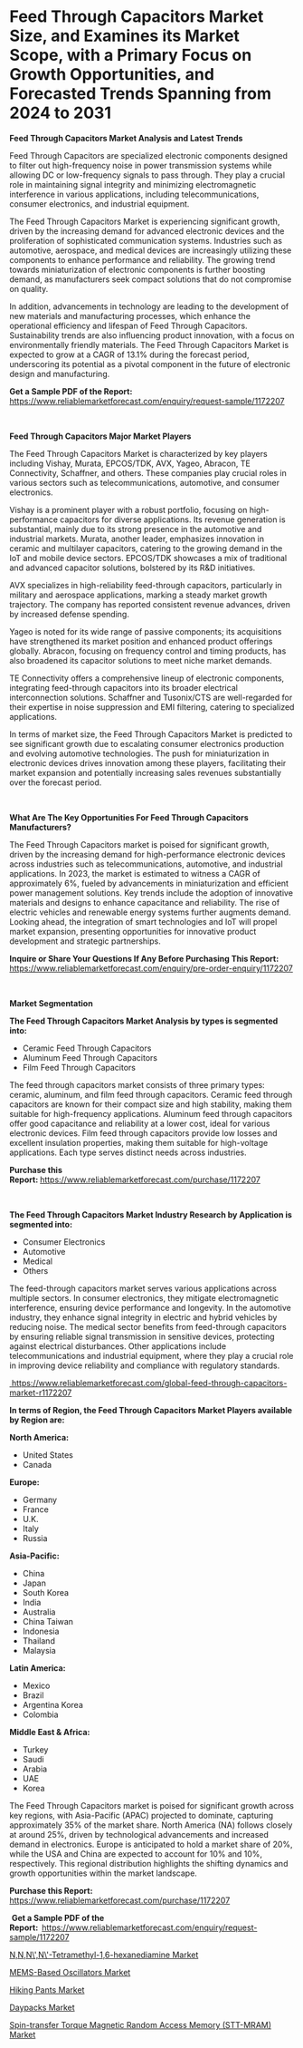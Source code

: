 <p><h1>Feed Through Capacitors Market Size, and Examines its Market Scope, with a Primary Focus on Growth Opportunities, and Forecasted Trends Spanning from 2024 to 2031</h1></p><p><strong>Feed Through Capacitors Market Analysis and Latest Trends</strong></p>
<p><p>Feed Through Capacitors are specialized electronic components designed to filter out high-frequency noise in power transmission systems while allowing DC or low-frequency signals to pass through. They play a crucial role in maintaining signal integrity and minimizing electromagnetic interference in various applications, including telecommunications, consumer electronics, and industrial equipment.</p><p>The Feed Through Capacitors Market is experiencing significant growth, driven by the increasing demand for advanced electronic devices and the proliferation of sophisticated communication systems. Industries such as automotive, aerospace, and medical devices are increasingly utilizing these components to enhance performance and reliability. The growing trend towards miniaturization of electronic components is further boosting demand, as manufacturers seek compact solutions that do not compromise on quality.</p><p>In addition, advancements in technology are leading to the development of new materials and manufacturing processes, which enhance the operational efficiency and lifespan of Feed Through Capacitors. Sustainability trends are also influencing product innovation, with a focus on environmentally friendly materials. The Feed Through Capacitors Market is expected to grow at a CAGR of 13.1% during the forecast period, underscoring its potential as a pivotal component in the future of electronic design and manufacturing.</p></p>
<p><strong>Get a Sample PDF of the Report:&nbsp;</strong> <a href="https://www.reliablemarketforecast.com/enquiry/request-sample/1172207?utm_campaign=1110&utm_medium=2&utm_source=Github&utm_content=ia&utm_term=01102024&utm_id=feed-through-capacitors">https://www.reliablemarketforecast.com/enquiry/request-sample/1172207</a></p>
<p>&nbsp;</p>
<p><strong>Feed Through Capacitors Major Market Players</strong></p>
<p><p>The Feed Through Capacitors Market is characterized by key players including Vishay, Murata, EPCOS/TDK, AVX, Yageo, Abracon, TE Connectivity, Schaffner, and others. These companies play crucial roles in various sectors such as telecommunications, automotive, and consumer electronics.</p><p>Vishay is a prominent player with a robust portfolio, focusing on high-performance capacitors for diverse applications. Its revenue generation is substantial, mainly due to its strong presence in the automotive and industrial markets. Murata, another leader, emphasizes innovation in ceramic and multilayer capacitors, catering to the growing demand in the IoT and mobile device sectors. EPCOS/TDK showcases a mix of traditional and advanced capacitor solutions, bolstered by its R&D initiatives.</p><p>AVX specializes in high-reliability feed-through capacitors, particularly in military and aerospace applications, marking a steady market growth trajectory. The company has reported consistent revenue advances, driven by increased defense spending.</p><p>Yageo is noted for its wide range of passive components; its acquisitions have strengthened its market position and enhanced product offerings globally. Abracon, focusing on frequency control and timing products, has also broadened its capacitor solutions to meet niche market demands.</p><p>TE Connectivity offers a comprehensive lineup of electronic components, integrating feed-through capacitors into its broader electrical interconnection solutions. Schaffner and Tusonix/CTS are well-regarded for their expertise in noise suppression and EMI filtering, catering to specialized applications.</p><p>In terms of market size, the Feed Through Capacitors Market is predicted to see significant growth due to escalating consumer electronics production and evolving automotive technologies. The push for miniaturization in electronic devices drives innovation among these players, facilitating their market expansion and potentially increasing sales revenues substantially over the forecast period.</p></p>
<p>&nbsp;</p>
<p><strong>What Are The Key Opportunities For Feed Through Capacitors Manufacturers?</strong></p>
<p><p>The Feed Through Capacitors market is poised for significant growth, driven by the increasing demand for high-performance electronic devices across industries such as telecommunications, automotive, and industrial applications. In 2023, the market is estimated to witness a CAGR of approximately 6%, fueled by advancements in miniaturization and efficient power management solutions. Key trends include the adoption of innovative materials and designs to enhance capacitance and reliability. The rise of electric vehicles and renewable energy systems further augments demand. Looking ahead, the integration of smart technologies and IoT will propel market expansion, presenting opportunities for innovative product development and strategic partnerships.</p></p>
<p><strong>Inquire or Share Your Questions If Any Before Purchasing This Report:</strong> <a href="https://www.reliablemarketforecast.com/enquiry/pre-order-enquiry/1172207?utm_campaign=1110&utm_medium=2&utm_source=Github&utm_content=ia&utm_term=01102024&utm_id=feed-through-capacitors">https://www.reliablemarketforecast.com/enquiry/pre-order-enquiry/1172207</a></p>
<p>&nbsp;</p>
<p><strong>Market Segmentation</strong></p>
<p><strong>The Feed Through Capacitors Market Analysis by types is segmented into:</strong></p>
<p><ul><li>Ceramic Feed Through Capacitors</li><li>Aluminum Feed Through Capacitors</li><li>Film Feed Through Capacitors</li></ul></p>
<p><p>The feed through capacitors market consists of three primary types: ceramic, aluminum, and film feed through capacitors. Ceramic feed through capacitors are known for their compact size and high stability, making them suitable for high-frequency applications. Aluminum feed through capacitors offer good capacitance and reliability at a lower cost, ideal for various electronic devices. Film feed through capacitors provide low losses and excellent insulation properties, making them suitable for high-voltage applications. Each type serves distinct needs across industries.</p></p>
<p><strong>Purchase this Report:&nbsp;</strong><a href="https://www.reliablemarketforecast.com/purchase/1172207?utm_campaign=1110&utm_medium=2&utm_source=Github&utm_content=ia&utm_term=01102024&utm_id=feed-through-capacitors">https://www.reliablemarketforecast.com/purchase/1172207</a></p>
<p>&nbsp;</p>
<p><strong>The Feed Through Capacitors Market Industry Research by Application is segmented into:</strong></p>
<p><ul><li>Consumer Electronics</li><li>Automotive</li><li>Medical</li><li>Others</li></ul></p>
<p><p>The feed-through capacitors market serves various applications across multiple sectors. In consumer electronics, they mitigate electromagnetic interference, ensuring device performance and longevity. In the automotive industry, they enhance signal integrity in electric and hybrid vehicles by reducing noise. The medical sector benefits from feed-through capacitors by ensuring reliable signal transmission in sensitive devices, protecting against electrical disturbances. Other applications include telecommunications and industrial equipment, where they play a crucial role in improving device reliability and compliance with regulatory standards.</p></p>
<p><a href="https://www.reliablemarketforecast.com/global-feed-through-capacitors-market-r1172207?utm_campaign=1110&utm_medium=2&utm_source=Github&utm_content=ia&utm_term=01102024&utm_id=feed-through-capacitors">&nbsp;https://www.reliablemarketforecast.com/global-feed-through-capacitors-market-r1172207</a></p>
<p><strong>In terms of Region, the Feed Through Capacitors Market Players available by Region are:</strong></p>
<p>
    <p> <strong> North America: </strong>
        <ul>
            <li>United States</li>
            <li>Canada</li>
        </ul>
        </p> 
    <p> <strong> Europe: </strong>
        <ul>
            <li>Germany</li>
            <li>France</li>
            <li>U.K.</li>
            <li>Italy</li>
            <li>Russia</li>
        </ul>
        </p> 
    <p> <strong> Asia-Pacific: </strong>
        <ul>
            <li>China</li>
            <li>Japan</li>
            <li>South Korea</li>
            <li>India</li>
            <li>Australia</li>
            <li>China Taiwan</li>
            <li>Indonesia</li>
            <li>Thailand</li>
            <li>Malaysia</li>
        </ul>
        </p> 
    <p> <strong> Latin America: </strong>
        <ul>
            <li>Mexico</li>
            <li>Brazil</li>
            <li>Argentina Korea</li>
            <li>Colombia</li>
        </ul>
        </p> 
    <p> <strong> Middle East & Africa: </strong>
        <ul>
            <li>Turkey</li>
            <li>Saudi</li>
            <li>Arabia</li>
            <li>UAE</li>
            <li>Korea</li>
        </ul>
    </p>
    </p>
<p><p>The Feed Through Capacitors market is poised for significant growth across key regions, with Asia-Pacific (APAC) projected to dominate, capturing approximately 35% of the market share. North America (NA) follows closely at around 25%, driven by technological advancements and increased demand in electronics. Europe is anticipated to hold a market share of 20%, while the USA and China are expected to account for 10% and 10%, respectively. This regional distribution highlights the shifting dynamics and growth opportunities within the market landscape.</p></p>
<p><strong>Purchase this Report: </strong><a href="https://www.reliablemarketforecast.com/purchase/1172207?utm_campaign=1110&utm_medium=2&utm_source=Github&utm_content=ia&utm_term=01102024&utm_id=feed-through-capacitors">https://www.reliablemarketforecast.com/purchase/1172207</a></p>
<p>&nbsp;<strong>Get a Sample PDF of the Report:&nbsp;&nbsp;</strong><a href="https://www.reliablemarketforecast.com/enquiry/request-sample/1172207?utm_campaign=1110&utm_medium=2&utm_source=Github&utm_content=ia&utm_term=01102024&utm_id=feed-through-capacitors">https://www.reliablemarketforecast.com/enquiry/request-sample/1172207</a></p>
<p><strong></strong></p>
<p><p><a href="https://github.com/abbiewimld/Market-Research-Report-List-1/blob/main/nnnn-tetramethyl-16-hexanediamine-market.md?utm_campaign=1110&utm_medium=2&utm_source=Github&utm_content=ia&utm_term=01102024&utm_id=feed-through-capacitors">N,N,N\',N\'-Tetramethyl-1,6-hexanediamine Market</a></p><p><a href="https://github.com/benjigwozdzus/Market-Research-Report-List-1/blob/main/mems-based-oscillators-market.md?utm_campaign=1110&utm_medium=2&utm_source=Github&utm_content=ia&utm_term=01102024&utm_id=feed-through-capacitors">MEMS-Based Oscillators Market</a></p><p><a href="https://www.linkedin.com/pulse/hiking-pants-market-share-size-trends-industry-analysis-sqkyc?utm_campaign=1110&utm_medium=2&utm_source=Github&utm_content=ia&utm_term=01102024&utm_id=feed-through-capacitors">Hiking Pants Market</a></p><p><a href="https://www.linkedin.com/pulse/global-daypacks-market-share-growth-opportunities-size-stxic?utm_campaign=1110&utm_medium=2&utm_source=Github&utm_content=ia&utm_term=01102024&utm_id=feed-through-capacitors">Daypacks Market</a></p><p><a href="https://issuu.com/reportprime-2/docs/spin-transfer-torque-magnetic-rando_9cf2387118e317?utm_campaign=1110&utm_medium=2&utm_source=Github&utm_content=ia&utm_term=01102024&utm_id=feed-through-capacitors">Spin-transfer Torque Magnetic Random Access Memory (STT-MRAM) Market</a></p></p>